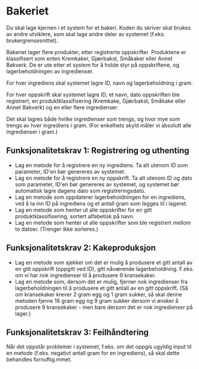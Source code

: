 # Bakeriet
Du skal lage kjernen i et system for et bakeri. Koden du skriver skal brukes av andre utviklere, som skal lage andre deler av systemet (f.eks. brukergrensesnittet).

Bakeriet lager flere produkter, etter registrerte oppskrifter. Produktene er klassifisert som enten Kremkaker, Gjærbakst, Småkaker eller Annet Bakverk. De er ute etter et system for å holde styr på oppskriftene, og lagerbeholdningen av ingredienser.

For hver ingrediens skal systemet lagre ID, navn og lagerbeholdning i gram.

For hver oppskrift skal systemet lagre ID, et navn, dato oppskriften ble registrert, en produktklassifisering (Kremkake, Gjærbakst, Småkake eller Annet Bakverk) og en eller flere ingredienser.

Det skal lagres både hvilke ingredienser som trengs, og hvor mye som trengs av hver ingrediens i gram. (For enkelhets skyld måler vi absolutt alle ingredienser i gram.)

## Funksjonalitetskrav 1: Registrering og uthenting
* Lag en metode for å registrere en ny ingrediens. Ta alt utenom ID som parameter, ID'en bør genereres av systemet.
* Lag en metode for å registrere en ny oppskrift. Ta alt utenom ID og dato som parameter, ID'en bør genereres av systemet, og systemet bør automatisk lagre dagens dato som registreringsdato.
* Lag en metode som oppdaterer lagerbeholdningen for en ingrediens, ved å ta inn ID på ingrediens og et antall gram som legges til i lageret.
* Lag en metode som henter ut alle oppskrifter for en gitt produktklassifisering, sortert alfabetisk på navn.
* Lag en metode som henter ut alle oppskrifter som ble registrert mellom to datoer. (Trenger ikke sorteres.)

## Funksjonalitetskrav 2: Kakeproduksjon
* Lag en metode som sjekker om det er mulig å produsere et gitt antall av en gitt oppskrift (oppgitt ved ID), gitt nåværende lagerbeholdning. F.eks. om vi har nok ingredienser til å produsere 9 kransekaker.
* Lag en metode som, dersom det er mulig, fjerner nok ingredienser fra lagerbeholdningen til å produsere et gitt antall av en gitt oppskrift. (Så om kransekaker krever 2 gram egg og 1 gram sukker, så skal denne metoden fjerne 18 gram egg og 9 gram sukker dersom vi ønsker å produsere 9 kransekaker - men bare dersom det er nok ingredienser på lager.)

## Funksjonalitetskrav 3: Feilhåndtering
Når det oppstår problemer i systemet, f.eks. om det oppgis ugyldig input til en metode (f.eks. negativt antall gram for en ingrediens), så skal dette behandles fornuftig.mmet.

